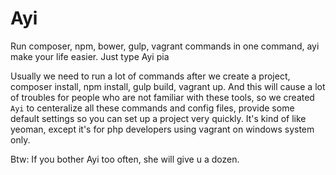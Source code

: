 # Ayi
Run composer, npm, bower, gulp, vagrant commands in one command, ayi make your life easier. Just type Ayi pia

Usually we need to run a lot of commands after we create a project, composer install, npm install, gulp build, vagrant up. And this will cause a lot of troubles for people who are not familiar with these tools, so we created
`Ayi` to centeralize all these commands and config files, provide some default settings so you can set up a project very quickly. It's kind of like yeoman, except it's for php developers using vagrant on windows system only.

Btw: If you bother Ayi too often, she will give u a dozen.
